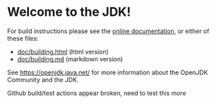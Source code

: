 # Welcome to the JDK!

For build instructions please see the
[online documentation](https://openjdk.java.net/groups/build/doc/building.html),
or either of these files:

- [doc/building.html](doc/building.html) (html version)
- [doc/building.md](doc/building.md) (markdown version)

See <https://openjdk.java.net/> for more information about
the OpenJDK Community and the JDK.

Github build/test actions appear broken, need to test this more

